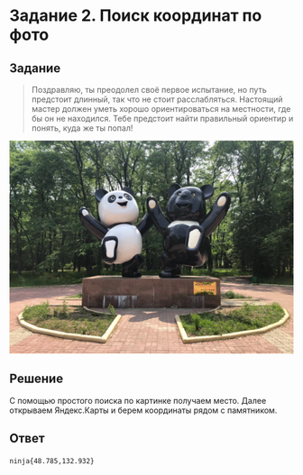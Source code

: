 # Задание 2. Поиск координат по фото

## Задание

> Поздравляю, ты преодолел своё первое испытание, но путь предстоит длинный, так что не стоит расслабляться. Настоящий мастер должен уметь хорошо ориентироваться на местности, где бы он не находился. Тебе предстоит найти правильный ориентир и понять, куда же ты попал!

![source](source.png "source")

## Решение

С помощью простого поиска по картинке получаем место. Далее открываем Яндекс.Карты и берем координаты рядом с памятником.

## Ответ

`ninja{48.785,132.932}`
